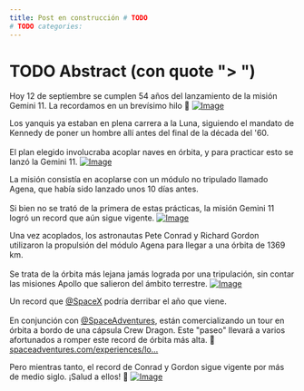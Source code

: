 ```yaml
---
title: Post en construcción # TODO
# TODO categories: 
---
```

# TODO Abstract (con quote "> ")

<div class="card-tweets" dir="auto">
    <p>Hoy 12 de septiembre se cumplen 54 años del lanzamiento de la misión Gemini 11. La recordamos en un brevísimo hilo 🧵 <span class="entity-image"><a href="https://pbs.twimg.com/media/EhuaGyVXcAEA4Vd.png" target="_blank"><img alt="Image" src="https://pbs.twimg.com/media/EhuaGyVXcAEA4Vd.png" data-src="https://pbs.twimg.com/media/EhuaGyVXcAEA4Vd.png"></a></span></p>
    <p>Los yanquis ya estaban en plena carrera a la Luna, siguiendo el mandato de Kennedy de poner un hombre allí antes del final de la década del '60.<br />
<br />
El plan elegido involucraba acoplar naves en órbita, y para practicar esto se lanzó la Gemini 11. <span class="entity-image"><a href="https://pbs.twimg.com/media/Ehud3ErWAAIT45k.jpg" target="_blank"><img alt="Image" src="https://pbs.twimg.com/media/Ehud3ErWAAIT45k.jpg" data-src="https://pbs.twimg.com/media/Ehud3ErWAAIT45k.jpg"></a></span></p>
    <p>La misión consistía en acoplarse con un módulo no tripulado llamado Agena, que había sido lanzado unos 10 días antes. <br />
<br />
Si bien no se trató de la primera de estas prácticas, la misión Gemini 11 logró un record que aún sigue vigente. <span class="entity-image"><a href="https://pbs.twimg.com/media/EhudnNPWoAATk16.jpg" target="_blank"><img alt="Image" src="https://pbs.twimg.com/media/EhudnNPWoAATk16.jpg" data-src="https://pbs.twimg.com/media/EhudnNPWoAATk16.jpg"></a></span></p>
    <p>Una vez acoplados, los astronautas Pete Conrad y Richard Gordon utilizaron la propulsión del módulo Agena para llegar a una órbita de 1369 km.<br />
<br />
Se trata de la órbita más lejana jamás lograda por una tripulación, sin contar las misiones Apollo que salieron del ámbito terrestre. <span class="entity-image"><a href="https://pbs.twimg.com/media/Ehud9frXcAMeW_O.png" target="_blank"><img alt="Image" src="https://pbs.twimg.com/media/Ehud9frXcAMeW_O.png" data-src="https://pbs.twimg.com/media/Ehud9frXcAMeW_O.png"></a></span></p>
    <p>Un record que <a class="entity-mention" href="https://twitter.com/SpaceX">@SpaceX</a> podría derribar el año que viene.<br />
<br />
En conjunción con <a class="entity-mention" href="https://twitter.com/SpaceAdventures">@SpaceAdventures</a>, están comercializando un tour en órbita a bordo de una cápsula Crew Dragon. Este "paseo" llevará a varios afortunados a romper este record de órbita más alta. 💫 <a class="entity-url" data-preview="true" href="https://spaceadventures.com/experiences/low_earth_orbit/">spaceadventures.com/experiences/lo…</a></p>
    <p>Pero mientras tanto, el record de Conrad y Gordon sigue vigente por más de medio siglo. ¡Salud a ellos! 🥂 <span class="entity-image"><a href="https://pbs.twimg.com/media/EhudE6eXkAATmeh.png" target="_blank"><img alt="Image" src="https://pbs.twimg.com/media/EhudE6eXkAATmeh.png" data-src="https://pbs.twimg.com/media/EhudE6eXkAATmeh.png"></a></span></p>
</div>

